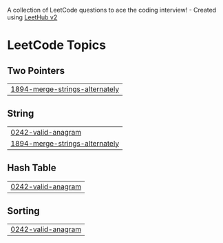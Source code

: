 A collection of LeetCode questions to ace the coding interview! - Created using [LeetHub v2](https://github.com/arunbhardwaj/LeetHub-2.0)
<!---LeetCode Topics Start-->
# LeetCode Topics
## Two Pointers
|  |
| ------- |
| [1894-merge-strings-alternately](https://github.com/nikolainechaev/LeetCodePractice/tree/master/1894-merge-strings-alternately) |
## String
|  |
| ------- |
| [0242-valid-anagram](https://github.com/nikolainechaev/LeetCodePractice/tree/master/0242-valid-anagram) |
| [1894-merge-strings-alternately](https://github.com/nikolainechaev/LeetCodePractice/tree/master/1894-merge-strings-alternately) |
## Hash Table
|  |
| ------- |
| [0242-valid-anagram](https://github.com/nikolainechaev/LeetCodePractice/tree/master/0242-valid-anagram) |
## Sorting
|  |
| ------- |
| [0242-valid-anagram](https://github.com/nikolainechaev/LeetCodePractice/tree/master/0242-valid-anagram) |
<!---LeetCode Topics End-->
